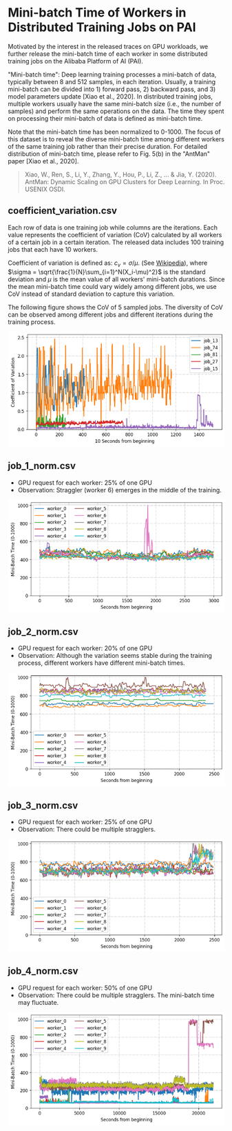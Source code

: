 # Mini-batch Time of Workers in Distributed Training Jobs on PAI

Motivated by the interest in the released traces on GPU workloads, we further release the mini-batch time of each worker in some distributed training jobs on the Alibaba Platform of AI (PAI).

"Mini-batch time": Deep learning training processes a mini-batch of data, typically between 8 and 512 samples, in each iteration. Usually, a training mini-batch can be divided into 1) forward pass, 2) backward pass, and 3) model parameters update [Xiao et al., 2020]. In distributed training jobs, multiple workers usually have the same mini-batch size (i.e., the number of samples) and perform the same operations on the data.  The time they spent on processing their mini-batch of data is defined as mini-batch time.

Note that the mini-batch time has been normalized to 0-1000. The focus of this dataset is to reveal the diverse mini-batch time among different workers of the same training job rather than their precise duration. For detailed distribution of mini-batch time, please refer to Fig. 5(b) in the "AntMan" paper [Xiao et al., 2020].

> Xiao, W., Ren, S., Li, Y., Zhang, Y., Hou, P., Li, Z., ... & Jia, Y. (2020). AntMan: Dynamic Scaling on GPU Clusters for Deep Learning. In Proc. USENIX OSDI.

## coefficient_variation.csv

Each row of data is one training job while columns are the iterations. Each value represents the coefficient of variation (CoV) calculated by all workers of a certain job in a certain iteration. The released data includes 100 training jobs that each have 10 workers.

Coefficient of variation is defined as: $c_v = \sigma/\mu$. (See [Wikipedia](https://en.wikipedia.org/wiki/Coefficient_of_variation)), where $\sigma = \sqrt{\frac{1}{N}\sum_{i=1}^N(X_i-\mu)^2}$ is the standard deviation and $\mu$ is the mean value of all workers' mini-batch durations. Since the mean mini-batch time could vary widely among different jobs, we use CoV instead of standard deviation to capture this variation.

The following figure shows the CoV of 5 sampled jobs. The diversity of CoV can be observed among different jobs and different iterations during the training process. 

![image.png](./figures/cov.png)


## job_1_norm.csv

- GPU request for each worker: 25% of one GPU
- Observation: Straggler (worker 6) emerges in the middle of the training.

![image.png](./figures/job1.png)

## job_2_norm.csv

- GPU request for each worker: 20% of one GPU
- Observation: Although the variation seems stable during the training process, different workers have different mini-batch times.

![image.png](./figures/job2.png)


## job_3_norm.csv

- GPU request for each worker: 25% of one GPU
- Observation: There could be multiple stragglers.

![image.png](./figures/job3.png)


## job_4_norm.csv

- GPU request for each worker: 50% of one GPU
- Observation: There could be multiple stragglers. The mini-batch time may fluctuate.

![image.png](./figures/job4.png)
